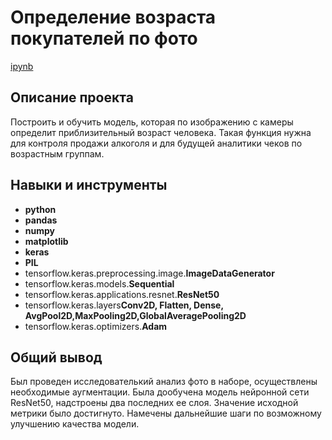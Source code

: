 # Определение возраста покупателей по фото

 [ipynb](https://github.com/DinaGreb/Portfolio/blob/main/Computer_vision/Project2_vision_for_shop.ipynb)

## Описание проекта

Построить и обучить модель, которая по изображению с камеры определит приблизительный возраст человека. Такая функция нужна для контроля продажи алкоголя и для будущей аналитики чеков по возрастным группам.


## Навыки и инструменты

- **python**
- **pandas**
- **numpy**
- **matplotlib**
- **keras**
- **PIL**
- tensorflow.keras.preprocessing.image.**ImageDataGenerator**
- tensorflow.keras.models.**Sequential**
- tensorflow.keras.applications.resnet.**ResNet50**
- tensorflow.keras.layers**Conv2D, Flatten, Dense, AvgPool2D,MaxPooling2D,GlobalAveragePooling2D**
- tensorflow.keras.optimizers.**Adam**


## Общий вывод

Был проведен исследователький анализ фото в наборе, осуществлены необходимые аугментации. Была дообучена модель нейронной сети ResNet50, надстроены два последних ее слоя. Значение исходной метрики было достигнуто. Намечены дальнейшие шаги по возможному улучшению качества модели.


